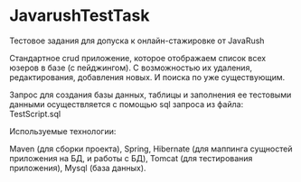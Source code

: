 # JavarushTestTask
Тестовое задания для допуска к онлайн-стажировке от JavaRush

Cтандартное crud приложение, которое отображаем список всех юзеров в базе (с пейджингом). С возможностью их удаления, редактирования, добавления новых. И поиска по уже существующим.

Запрос для создания базы данных, таблицы и заполнения ее тестовыми данными осуществляется с помощью sql запроса из файла: TestScript.sql

Используемые технологии:

Maven (для сборки проекта),
Spring,
Hibernate (для маппинга сущностей приложения на БД, и работы с БД),
Tomcat (для тестирования приложения),
Mysql (база данных).
